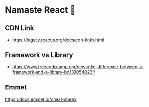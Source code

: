 # Namaste React 🚀

## CDN Link
- https://legacy.reactjs.org/docs/cdn-links.html

## Framework vs Library
- https://www.freecodecamp.org/news/the-difference-between-a-framework-and-a-library-bd133054023f/

## Emmet 
https://docs.emmet.io/cheat-sheet/